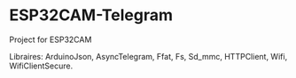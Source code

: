 # ESP32CAM-Telegram
Project for ESP32CAM

Libraires:
ArduinoJson,
AsyncTelegram,
Ffat,
Fs,
Sd_mmc,
HTTPClient,
Wifi,
WifiClientSecure.

